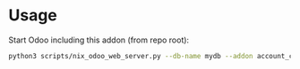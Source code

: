 # Usage

Start Odoo including this addon (from repo root):

```bash
python3 scripts/nix_odoo_web_server.py --db-name mydb --addon account_chart_update_multilang
```

